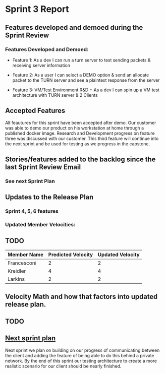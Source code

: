 # Sprint 3 Report

## Features developed and demoed during the Sprint Review

### Features Developed and Demoed:

- Feature 1: As a dev I can run a turn server to test sending packets & receiving server information

- Feature 2: As a user I can select a DEMO option & send an allocate packet to the TURN server and see a plaintext response from the server

- Feature 3: VM/Test Environment R&D + As a dev  I can spin up a VM test architecture with TURN server & 2 Clients

## Accepted Features

All feautures for this sprint have been accepted after demo. Our customer was able to demo our product on his workstation at home through a published docker image. Research and Development progress on feature three was discussed with our customer. This third feature will continue into the next sprint and be used for testing as we progress in the capstone.

## Stories/features added to the backlog since the last Sprint Review Email

### See next Sprint Plan

## Updates to the Release Plan

 ### Sprint 4, 5, 6 features 

### Updated Member Velocities:

## TODO

| Member Name   | Predicted Velocity | Updated Velocity |
|---------------|--------------------|------------------|
| Francesconi   | 2                  | 2                |
| Kreidler      | 4                  | 4                |
| Larkins       | 2                  | 2                |


## Velocity Math and how that factors into updated release plan.

## TODO

## [Next sprint plan](https://docs.google.com/spreadsheets/d/1iDczfXFm2CANtSYXumhWK-F_ozv4bLBBos8dFoWCZYU/edit?gid=972462669#gid=972462669)

Next sprint we plan on building on our progress of communicating between the client and adding the feature of being able to do this behind a private network. By the end of this sprint our testing architecture to create a more realistic scenario for our client should be nearly finished.
